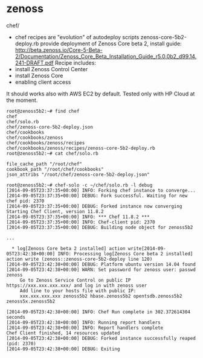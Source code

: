 zenoss
======
chef/
- chef recipes are "evolution" of autodeploy scripts
zenoss-core-5b2-deploy.rb provide deployment of Zenoss Core beta 2, install guide: http://beta.zenoss.io/Core-5-Beta-2/Documentation/Zenoss_Core_Beta_Installation_Guide_r5.0.0b2_d99.14.241-DRAFT.pdf
Recipe includes:
- install Zenoss Control Center
- install Zenoss Core
- enabling client access

It should works also with AWS EC2 by default. Tested only with HP Cloud at the moment. 
```
root@zenoss5b2:~# find chef
chef
chef/solo.rb
chef/zenoss-core-5b2-deploy.json
chef/cookbooks
chef/cookbooks/zenoss
chef/cookbooks/zenoss/recipes
chef/cookbooks/zenoss/recipes/zenoss-core-5b2-deploy.rb
root@zenoss5b2:~# cat chef/solo.rb

file_cache_path "/root/chef"
cookbook_path "/root/chef/cookbooks"
json_attribs "/root/chef/zenoss-core-5b2-deploy.json"

root@zenoss5b2:~# chef-solo -c ~/chef/solo.rb -l debug
[2014-09-05T23:37:35+00:00] INFO: Forking chef instance to converge...
[2014-09-05T23:37:35+00:00] DEBUG: Fork successful. Waiting for new chef pid: 2370
[2014-09-05T23:37:35+00:00] DEBUG: Forked instance now converging
Starting Chef Client, version 11.8.2
[2014-09-05T23:37:35+00:00] INFO: *** Chef 11.8.2 ***
[2014-09-05T23:37:35+00:00] INFO: Chef-client pid: 2370
[2014-09-05T23:37:35+00:00] DEBUG: Building node object for zenoss5b2

...

  * log[Zenoss Core beta 2 installed] action write[2014-09-05T23:42:38+00:00] INFO: Processing log[Zenoss Core beta 2 installed] action write (zenoss::zenoss-core-5b2-deploy line 120)
[2014-09-05T23:42:38+00:00] DEBUG: Platform ubuntu version 14.04 found
[2014-09-05T23:42:38+00:00] WARN: Set password for zenoss user: passwd zenoss
     Go to Zenoss Service Control on public IP https://xxx.xxx.xxx.xxx/ and log in with zenoss user
     Add line to your hosts file with public IP:
     xxx.xxx.xxx.xxx zenoss5b2 hbase.zenoss5b2 opentsdb.zenoss5b2 zenoss5x.zenoss5b2

[2014-09-05T23:42:38+00:00] INFO: Chef Run complete in 302.372614304 seconds
[2014-09-05T23:42:38+00:00] INFO: Running report handlers
[2014-09-05T23:42:38+00:00] INFO: Report handlers complete
Chef Client finished, 14 resources updated
[2014-09-05T23:42:38+00:00] DEBUG: Forked instance successfully reaped (pid: 2370)
[2014-09-05T23:42:38+00:00] DEBUG: Exiting
```

